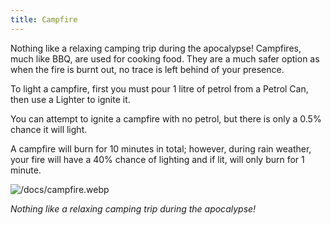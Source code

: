 ```yaml
---
title: Campfire
---
```


Nothing like a relaxing camping trip during the apocalypse! Campfires, much like
BBQ, are used for cooking food. They are a much safer option as when the fire is
burnt out, no trace is left behind of your presence.

To light a campfire, first you must pour 1 litre of petrol from a Petrol Can,
then use a Lighter to ignite it.

You can attempt to ignite a campfire with no petrol, but there is only a 0.5%
chance it will light.

A campfire will burn for 10 minutes in total; however, during rain weather, your
fire will have a 40% chance of lighting and if lit, will only burn for 1 minute.

![/docs/campfire.webp](/docs/campfire.webp)

_Nothing like a relaxing camping trip during the apocalypse!_
